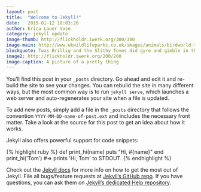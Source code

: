 ```yaml
---
layout: post
title:  "Welcome to Jekyll!"
date:   2015-01-12 18:03:26
author: Erica Lauer Vose
category: jekyll update
image-thumb: http://flickholdr.iwerk.org/300/300
image-main: http://www.ukwildlifeparks.co.uk/images/animals/birdworld-toco-toucan-large-black-bird-with-large-orange-bill-uk-wildlife-parks.png
blockquote: Twas Brillig and the Slithy Toves did gyre and gimble in the wabe.
image2: http://flickholdr.iwerk.org/200/200
image-caption: A picture of a pretty thing
---
```


You’ll find this post in your `_posts` directory. Go ahead and edit it and re-build the site to see your changes. You can rebuild the site in many different ways, but the most common way is to run `jekyll serve`, which launches a web server and auto-regenerates your site when a file is updated.

To add new posts, simply add a file in the `_posts` directory that follows the convention `YYYY-MM-DD-name-of-post.ext` and includes the necessary front matter. Take a look at the source for this post to get an idea about how it works.

Jekyll also offers powerful support for code snippets:

{% highlight ruby %}
def print_hi(name)
  puts "Hi, #{name}"
end
print_hi('Tom')
#=> prints 'Hi, Tom' to STDOUT.
{% endhighlight %}

Check out the [Jekyll docs][jekyll] for more info on how to get the most out of Jekyll. File all bugs/feature requests at [Jekyll’s GitHub repo][jekyll-gh]. If you have questions, you can ask them on [Jekyll’s dedicated Help repository][jekyll-help].

[jekyll]:      http://jekyllrb.com
[jekyll-gh]:   https://github.com/jekyll/jekyll
[jekyll-help]: https://github.com/jekyll/jekyll-help
